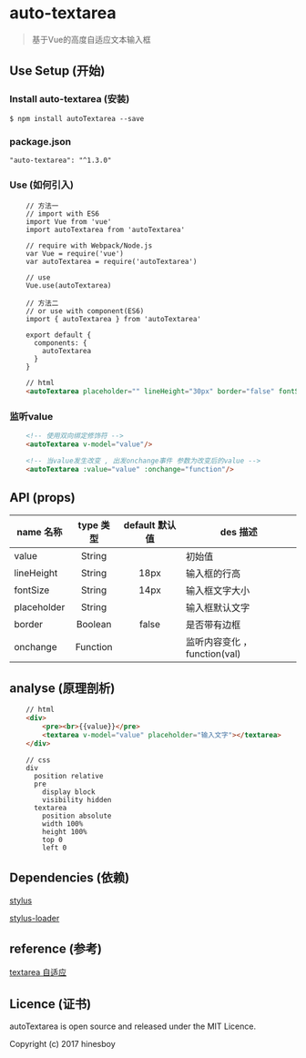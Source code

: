 # auto-textarea

> 基于Vue的高度自适应文本输入框


## Use Setup (开始)

### Install auto-textarea (安装)

```
$ npm install autoTextarea --save
```

### package.json

```
"auto-textarea": "^1.3.0"
```

### Use (如何引入)

```
    // 方法一
    // import with ES6
    import Vue from 'vue'
    import autoTextarea from 'autoTextarea'

    // require with Webpack/Node.js
    var Vue = require('vue')
    var autoTextarea = require('autoTextarea')

    // use
    Vue.use(autoTextarea)
```

```
    // 方法二
    // or use with component(ES6)
    import { autoTextarea } from 'autoTextarea'

    export default {
      components: {
        autoTextarea
      }
    }
```

``` html
    // html
    <autoTextarea placeholder="" lineHeight="30px" border="false" fontSize="18px" :value="" :onchange="function"/>
```

### 监听value

``` html
    <!-- 使用双向绑定修饰符 -->
    <autoTextarea v-model="value"/>
```

``` html
    <!-- 当value发生改变 , 出发onchange事件 参数为改变后的value -->
    <autoTextarea :value="value" :onchange="function"/>
```

## API (props)

| name 名称   | type 类型    |  default 默认值 | des 描述 |
| -------- | :---------: | :------------: | ------- |
| value      | String      |               | 初始值 |
| lineHeight | String      |   18px        | 输入框的行高 |
| fontSize   | String      |   14px        | 输入框文字大小 |
| placeholder | String     |               | 输入框默认文字 |
| border     | Boolean     |   false       | 是否带有边框 |
| onchange   | Function    |               | 监听内容变化 ， function(val) |

## analyse (原理剖析)

``` html
    // html
    <div>
        <pre><br>{{value}}</pre>
        <textarea v-model="value" placeholder="输入文字"></textarea>
    </div>
```

``` stylus
    // css
    div
      position relative
      pre
        display block
        visibility hidden
      textarea
        position absolute
        width 100%
        height 100%
        top 0
        left 0
```

## Dependencies (依赖)

[stylus](https://github.com/stylus/stylus)

[stylus-loader](https://github.com/shama/stylus-loader)

## reference (参考)

[textarea 自适应](https://segmentfault.com/q/1010000000095238)

## Licence (证书)

autoTextarea is open source and released under the MIT Licence.

Copyright (c) 2017 hinesboy

